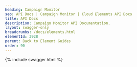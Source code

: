 ```yaml
---
heading: Campaign Monitor
seo: API Docs | Campaign Monitor | Cloud Elements API Docs
title: API Docs
description: Campaign Monitor API Documentation.
layout: swagger-only
breadcrumbs: /docs/elements.html
elementId: 3928
parent: Back to Element Guides
order: 90
---
```


{% include swagger.html %}
